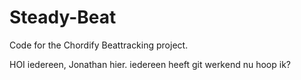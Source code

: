 # Steady-Beat
Code for the Chordify Beattracking project.

HOI iedereen, Jonathan hier. 
iedereen heeft git werkend nu hoop ik?